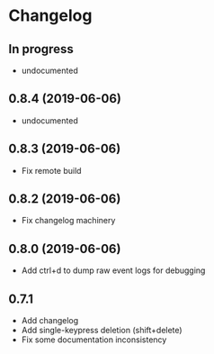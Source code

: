 # Changelog

## In progress

* undocumented

## 0.8.4 (2019-06-06)

* undocumented

## 0.8.3 (2019-06-06)

* Fix remote build

## 0.8.2 (2019-06-06)

* Fix changelog machinery

## 0.8.0 (2019-06-06)

* Add ctrl+d to dump raw event logs for debugging

## 0.7.1

* Add changelog
* Add single-keypress deletion (shift+delete)
* Fix some documentation inconsistency
 